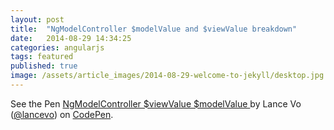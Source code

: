```yaml
---
layout: post
title:  "NgModelController $modelValue and $viewValue breakdown"
date:   2014-08-29 14:34:25
categories: angularjs
tags: featured
published: true
image: /assets/article_images/2014-08-29-welcome-to-jekyll/desktop.jpg
---
```



<p data-height="265" data-theme-id="0" data-slug-hash="ryvQJw" data-default-tab="result" data-user="lancevo" data-embed-version="2" data-pen-title="NgModelController $viewValue $modelValue " class="codepen">See the Pen <a href="http://codepen.io/lancevo/pen/ryvQJw/">NgModelController $viewValue $modelValue </a> by Lance Vo (<a href="http://codepen.io/lancevo">@lancevo</a>) on <a href="http://codepen.io">CodePen</a>.</p>
<script async src="https://production-assets.codepen.io/assets/embed/ei.js"></script>

